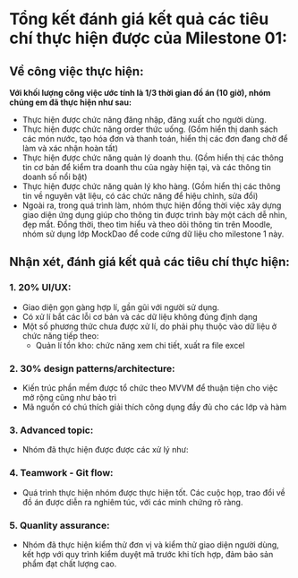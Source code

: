 # Tổng kết đánh giá kết quả các tiêu chí thực hiện được của Milestone 01:

## Về công việc thực hiện:
**Với khối lượng công việc ước tính là 1/3 thời gian đồ án (10 giờ), nhóm chúng em đã thực hiện như sau:**
- Thực hiện được chức năng đăng nhập, đăng xuất cho người dùng.
- Thực hiện được chức năng order thức uống. (Gồm hiển thị danh sách các món nước, tạo hóa đơn và thanh toán, hiển thị các đơn đang chờ để làm và xác nhận hoàn tất)
- Thực hiện được chức năng quản lý doanh thu. (Gồm hiển thị các thông tin cơ bản để kiểm tra doanh thu của ngày hiện tại, và các thông tin doanh số nổi bật)
- Thực hiện được chức năng quản lý kho hàng. (Gồm hiển thị các thông tin về nguyên vật liệu, có các chức năng để hiệu chỉnh, sửa đổi)
- Ngoài ra, trong quá trình làm, nhóm thực hiện đồng thời việc xây dựng giao diện ứng dụng giúp cho thông tin được trình bày một cách dễ nhìn, đẹp mắt. Đồng thời, theo tìm hiểu và theo dõi thông tin trên Moodle, nhóm sử dụng lớp MockDao để code cứng dữ liệu cho milestone 1 này.

## Nhận xét, đánh giá kết quả các tiêu chí thực hiện:
### 1. 20% UI/UX: 
- Giao diện gọn gàng hợp lí, gần gũi với người sử dụng. 
- Có xử lí bắt các lỗi cơ bản và các dữ liệu không đúng định dạng
- Một số phương thức chưa được xử lí, do phải phụ thuộc vào dữ liệu ở chức năng tiếp theo: 
	+ Quản lí tồn kho: chức năng xem chi tiết, xuất ra file excel
### 2. 30% design patterns/architecture: 
- Kiến trúc phần mềm được tổ chức theo MVVM để thuận tiện cho việc mở rộng cũng như bảo trì
- Mã nguồn có chú thích giải thích công dụng đầy đủ cho các lớp và hàm 
### 3. Advanced topic:
- Nhóm đã thực hiện được được các xử lý như:
### 4. Teamwork - Git flow: 
- Quá trình thực hiện nhóm được thực hiện tốt. Các cuộc họp, trao đổi về đồ án được diễn ra nghiêm túc, với các minh chứng rõ ràng.
### 5. Quanlity assurance: 
- Nhóm đã thực hiện kiểm thử đơn vị và kiểm thử giao diện người dùng, kết hợp với quy trình kiểm duyệt mã trước khi tích hợp, đảm bảo sản phẩm đạt chất lượng cao.

